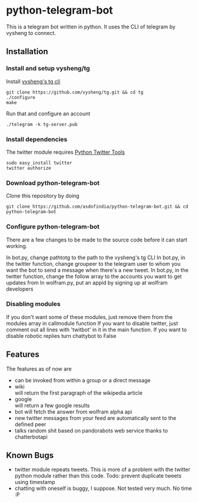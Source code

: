 python-telegram-bot
===================

This is a telegram bot written in python. It uses the CLI of telegram by vysheng to connect. 

## Installation ##

### Install and setup vysheng/tg ###
Install [vysheng's tg cli](http://github.com/vysheng/tg)
    
    git clone https://github.com/vysheng/tg.git && cd tg
    ./configure
    make

Run that and configure an account
    
    ./telegram -k tg-server.pub
    
### Install dependencies ###
The twitter module requires [Python Twitter Tools](http://mike.verdone.ca/twitter/)
    
    sudo easy_install twitter
    twitter authorize

### Download python-telegram-bot ###
Clone this repository by doing
    
    git clone https://github.com/asdofindia/python-telegram-bot.git && cd python-telegram-bot
    
### Configure python-telegram-bot ###
There are a few changes to be made to the source code before it can start working.

In bot.py, change pathtotg to the path to the vysheng's tg CLI
In bot.py, in the twitter function, change groupeer to the telegram user to whom you want the bot to send a message when there's a new tweet.
In bot.py, in the twitter function, change the follow array to the accounts you want to get updates from
In wolfram.py, put an appid by signing up at wolfram developers

### Disabling modules ###
If you don't want some of these modules, just remove them from the modules array in callmodule function
If you want to disable twitter, just comment out all lines with 'twitbot' in it in the main function.
If you want to disable robotic replies turn chattybot to False

## Features ##
The features as of now are
  
* can be invoked from within a group or a direct message
* wiki <search terms> will return the first paragraph of the wikipedia article
* google <search terms> will return a few google results
* bot <question> will fetch the answer from wolfram alpha api
* new twitter messages from your feed are automatically sent to the defined peer
* talks random shit based on pandorabots web service thanks to chatterbotapi

## Known Bugs ##

* twitter module repeats tweets. This is more of a problem with the twitter python module rather than this code. Todo: prevent duplicate tweets using timestamp
* chatting with oneself is buggy, I suppose. Not tested very much. No time :P

